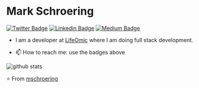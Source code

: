 # Mark Schroering  
[![Twitter Badge](https://img.shields.io/badge/-@MarkSchroering-1ca0f1?style=flat-square&labelColor=1ca0f1&logo=twitter&logoColor=white&link=https://twitter.com/MarkSchroering)](https://twitter.com/MarkSchroering) [![Linkedin Badge](https://img.shields.io/badge/-markschroering-blue?style=flat-square&logo=Linkedin&logoColor=white&link=https://www.linkedin.com/in/markschroering/)](https://www.linkedin.com/in/markschroering/) [![Medium Badge](https://img.shields.io/badge/-@MarkSchroering-03a57a?style=flat-square&labelColor=000000&logo=Medium&link=https://medium.com/@MarkSchroering/)](https://medium.com/@MarkSchroering/)


- I am a developer at [LifeOmic](https://github.com/lifeomic) where I am doing full stack development. 

- 📫 How to reach me: use the badges above

![github stats](https://github-readme-stats.vercel.app/api?username=mschroering&show_icons=true)

⭐️ From [mschroering](https://github.com/mschroering)
